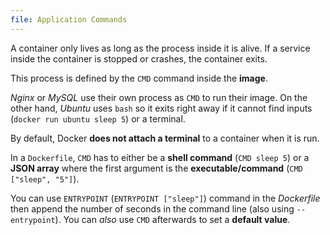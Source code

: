 ```yaml
---
file: Application Commands
---
```


A container only lives as long as the process inside it is alive.
If a service inside the container is stopped or crashes, the container exits.

This process is defined by the `CMD` command inside the **image**.

_Nginx_ or _MySQL_ use their own process as `CMD` to run their image. On the other hand, _Ubuntu_ uses `bash` so it exits 
right away if it cannot find inputs (`docker run ubuntu sleep 5`) or a terminal.

By default, Docker **does not attach a terminal** to a container when it is run.

In a `Dockerfile`, `CMD` has to either be a **shell command** (`CMD sleep 5`) or a **JSON array** where the first 
argument is the **executable/command** (`CMD ["sleep", "5"]`).

You can use `ENTRYPOINT` (`ENTRYPOINT ["sleep"]`) command in the _Dockerfile_ then append the number of seconds 
in the command line (also using `--entrypoint`). You can _also_ use `CMD` afterwards to set a **default value**.
